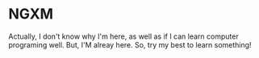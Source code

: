# NGXM
Actually, I don't know why I'm here, as well as if I can learn computer programing well.
But, I'M alreay here. So, try my best to learn something! 
